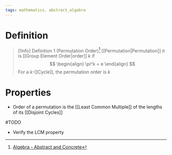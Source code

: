 ```yaml
---
tags: mathematics, abstract_algebra
---
```


# Definition

> [!info] Definition 1 (Permutation Order)[^1]
> [[Permutation|Permutation]] $\pi$ is [[Group Element Order|order]] $k$ if
> $$
> \begin{align}
> \pi^k = e
> \end{align}
> $$
> For a $k$-[[Cycle]], the permutation order is $k$

# Properties
- Order of a permutation is the [[Least Common Multiple]] of the lengths of its [[Disjoint Cycles]]

#TODO 
- Verify the LCM property

[^1]: [Algebra - Abstract and Concrete](zotero://open-pdf/library/items/IQ3GJ7PV?page=32)